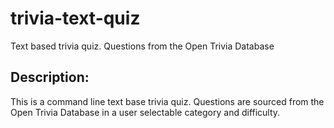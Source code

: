 # trivia-text-quiz
Text based trivia quiz. Questions from the Open Trivia Database

## Description:
  This is a command line text base trivia quiz.  Questions are sourced 
  from the Open Trivia Database in a user selectable category and difficulty.
